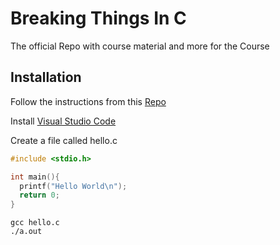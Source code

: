 # Breaking Things In C
The official Repo with course material and more for the Course

## Installation
Follow the instructions from this [Repo](http://bitbucket.es.uni-due.de:7990/projects/TEM/repos/embedded-systems-exercise/browse)

Install [Visual Studio Code](https://code.visualstudio.com)

Create a file called hello.c

```c
#include <stdio.h>

int main(){
  printf("Hello World\n");
  return 0;
}
```

```
gcc hello.c
./a.out
```
